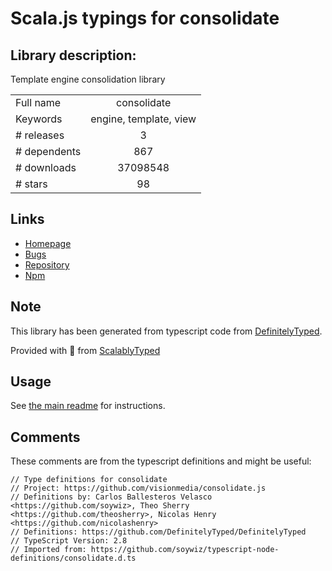 
# Scala.js typings for consolidate


## Library description:
Template engine consolidation library

|                    |                 |
| ------------------ | :-------------: |
| Full name          | consolidate |
| Keywords           | engine, template, view |
| # releases         | 3 |
| # dependents       | 867 |
| # downloads        | 37098548 |
| # stars            | 98 |

## Links
- [Homepage](https://github.com/tj/consolidate.js)
- [Bugs](https://github.com/tj/consolidate.js/issues)
- [Repository](https://github.com/tj/consolidate.js)
- [Npm](https://www.npmjs.com/package/consolidate)
    


## Note
This library has been generated from typescript code from [DefinitelyTyped](https://definitelytyped.org).

Provided with :purple_heart: from [ScalablyTyped](https://github.com/oyvindberg/ScalablyTyped)

## Usage
See [the main readme](../../readme.md) for instructions.

## Comments

These comments are from the typescript definitions and might be useful:
```
// Type definitions for consolidate
// Project: https://github.com/visionmedia/consolidate.js
// Definitions by: Carlos Ballesteros Velasco <https://github.com/soywiz>, Theo Sherry <https://github.com/theosherry>, Nicolas Henry <https://github.com/nicolashenry>
// Definitions: https://github.com/DefinitelyTyped/DefinitelyTyped
// TypeScript Version: 2.8
// Imported from: https://github.com/soywiz/typescript-node-definitions/consolidate.d.ts

```


